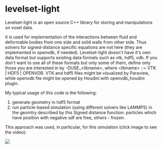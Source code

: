 levelset-light
==============

Levelset-light is an open source C++ library for storing and manipulations on voxel data.

It is used for implementation of the interactions between fluid and deformable bodies from one side and solid walls from other side.
Thus solvers for signed-distance specific equations are not here (they are implemented in openvdb, if needed).
Levelset-light doesn't have it's own data format but supports existing data formats such as vtk, hdf5, vdb.
If you don't want to use all of these formats but only some of them, define only those you are interested in by -DUSE_\<libname\>,
where \<libname\> ::= VTK | HDF5 | OPENVDB. 
VTK and hdf5 files might be visualized by Paraview, while openvdb file might be opened by Houdini with openvdb_houdini plugin.

My typical usage of this code is the following:

1. generate geometry in hdf5 format
2. run particle-based simulation (using different solvers like LAMMPS) in the geomtry described by this Signed distance function: particles which have position with negative sdf are free, others - frozen.

This approach was used, in particular, for this simulaiton (click image to see the video):

[![](http://lammps.sandia.gov/images/blood_small.png)](http://lammps.sandia.gov/movies/blood.mp4 "RBC simulation")



